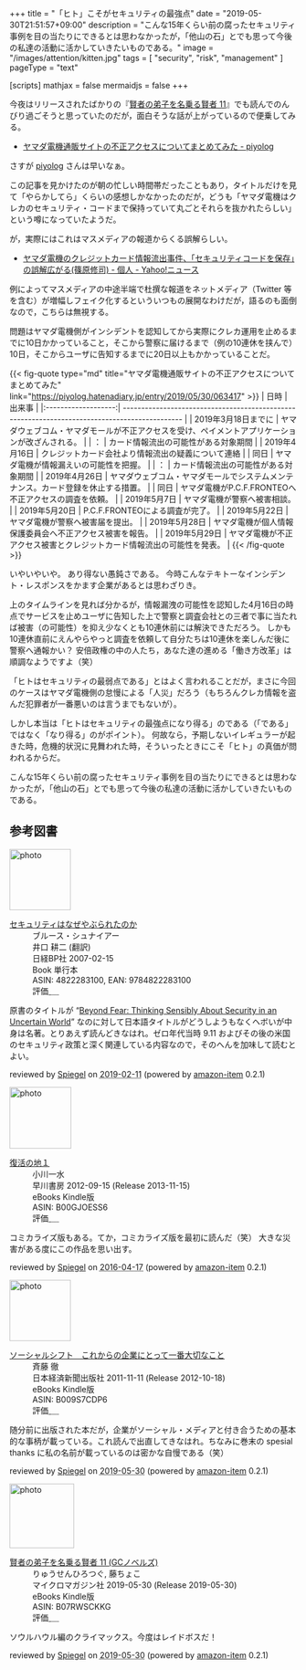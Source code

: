 +++
title = "「ヒト」こそがセキュリティの最強点"
date =  "2019-05-30T21:51:57+09:00"
description = "こんな15年くらい前の腐ったセキュリティ事例を目の当たりにできるとは思わなかったが，「他山の石」とでも思って今後の私達の活動に活かしていきたいものである。"
image = "/images/attention/kitten.jpg"
tags = [ "security", "risk", "management" ]
pageType = "text"

[scripts]
  mathjax = false
  mermaidjs = false
+++

今夜はリリースされたばかりの『[賢者の弟子を名乗る賢者 11](https://www.amazon.co.jp/exec/obidos/ASIN/B07RWSCKKG/baldandersinf-22/)』でも読んでのんびり過ごそうと思っていたのだが，面白そうな話が上がっているので便乗してみる。

- [ヤマダ電機通販サイトの不正アクセスについてまとめてみた - piyolog](https://piyolog.hatenadiary.jp/entry/2019/05/30/063417)

さすが [piyolog](https://piyolog.hatenadiary.jp/) さんは早いなぁ。

この記事を見かけたのが朝の忙しい時間帯だったこともあり，タイトルだけを見て「やらかしてら」くらいの感想しかなかったのだが，どうも「ヤマダ電機はクレカのセキュリティ・コードまで保持っていて丸ごとそれらを抜かれたらしい」という噂になっていたようだ。

が，実際にはこれはマスメディアの報道からくる誤解らしい。

- [ヤマダ電機のクレジットカード情報流出事件、「セキュリティコードを保存」の誤解広がる(篠原修司) - 個人 - Yahoo!ニュース](https://news.yahoo.co.jp/byline/shinoharashuji/20190530-00127999/)

例によってマスメディアの中途半端で杜撰な報道をネットメディア（Twitter 等を含む）が増幅しフェイク化するといういつもの展開なわけだが，語るのも面倒なので，こちらは無視する。

問題はヤマダ電機側がインシデントを認知してから実際にクレカ運用を止めるまでに10日かかっていること，そこから警察に届けるまで（例の10連休を挟んで）10日，そこからユーザに告知するまでに20日以上もかかっていることだ。

{{< fig-quote type="md" title="ヤマダ電機通販サイトの不正アクセスについてまとめてみた" link="https://piyolog.hatenadiary.jp/entry/2019/05/30/063417" >}}
|        日時         | 出来事                                                                                         |
|:-------------------:| ---------------------------------------------------------------------------------------------- |
| 2019年3月18日までに | ヤマダウェブコム・ヤマダモールが不正アクセスを受け、ペイメントアプリケーションが改ざんされる。 |
|         ：          | カード情報流出の可能性がある対象期間                                                           |
|    2019年4月16日    | クレジットカード会社より情報流出の疑義について連絡                                             |
|        同日         | ヤマダ電機が情報漏えいの可能性を把握。                                                         |
|         ：          | カード情報流出の可能性がある対象期間                                                           |
|    2019年4月26日    | ヤマダウェブコム・ヤマダモールでシステムメンテナンス。カード登録を休止する措置。               |
|        同日         | ヤマダ電機がP.C.F.FRONTEOへ不正アクセスの調査を依頼。                                          |
|    2019年5月7日     | ヤマダ電機が警察へ被害相談。                                                                   |
|    2019年5月20日    | P.C.F.FRONTEOによる調査が完了。                                                                |
|    2019年5月22日    | ヤマダ電機が警察へ被害届を提出。                                                               |
|    2019年5月28日    | ヤマダ電機が個人情報保護委員会へ不正アクセス被害を報告。                                       |
|    2019年5月29日    | ヤマダ電機が不正アクセス被害とクレジットカード情報流出の可能性を発表。                         |
{{< /fig-quote >}}

いやいやいや。
あり得ない愚鈍さである。
今時こんなテキトーなインシデント・レスポンスをかます企業があるとは思わざりき。

上のタイムラインを見れば分かるが，情報漏洩の可能性を認知した4月16日の時点でサービスを止めユーザに告知した上で警察と調査会社との三者で事に当たれば被害（の可能性）を抑え少なくとも10連休前には解決できただろう。
しかも10連休直前にえんやらやっと調査を依頼して自分たちは10連休を楽しんだ後に警察へ通報かい？ 安倍政権の中の人たち，あなた達の進める「働き方改革」は順調なようですよ（笑）

「ヒトはセキュリティの最弱点である」とはよく言われることだが，まさに今回のケースはヤマダ電機側の怠慢による「人災」だろう（もちろんクレカ情報を盗んだ犯罪者が一番悪いのは言うまでもないが）。

しかし本当は「ヒトはセキュリティの最強点になり得る」のである（「である」ではなく「なり得る」のがポイント）。
何故なら，予期しないイレギュラーが起きた時，危機的状況に見舞われた時，そういったときにこそ「ヒト」の真価が問われるからだ。

こんな15年くらい前の腐ったセキュリティ事例を目の当たりにできるとは思わなかったが，「他山の石」とでも思って今後の私達の活動に活かしていきたいものである。

## 参考図書

<div class="hreview">
  <div class="photo"><a class="item url" href="https://www.amazon.co.jp/%E3%82%BB%E3%82%AD%E3%83%A5%E3%83%AA%E3%83%86%E3%82%A3%E3%81%AF%E3%81%AA%E3%81%9C%E3%82%84%E3%81%B6%E3%82%89%E3%82%8C%E3%81%9F%E3%81%AE%E3%81%8B-%E3%83%96%E3%83%AB%E3%83%BC%E3%82%B9%E3%83%BB%E3%82%B7%E3%83%A5%E3%83%8A%E3%82%A4%E3%82%A2%E3%83%BC/dp/4822283100?SubscriptionId=AKIAJYVUJ3DMTLAECTHA&tag=baldandersinf-22&linkCode=xm2&camp=2025&creative=165953&creativeASIN=4822283100"><img src="https://images-fe.ssl-images-amazon.com/images/I/51-pZ52JsUL._SL160_.jpg" width="107" alt="photo"></a></div>
  <dl class="fn">
    <dt><a href="https://www.amazon.co.jp/%E3%82%BB%E3%82%AD%E3%83%A5%E3%83%AA%E3%83%86%E3%82%A3%E3%81%AF%E3%81%AA%E3%81%9C%E3%82%84%E3%81%B6%E3%82%89%E3%82%8C%E3%81%9F%E3%81%AE%E3%81%8B-%E3%83%96%E3%83%AB%E3%83%BC%E3%82%B9%E3%83%BB%E3%82%B7%E3%83%A5%E3%83%8A%E3%82%A4%E3%82%A2%E3%83%BC/dp/4822283100?SubscriptionId=AKIAJYVUJ3DMTLAECTHA&tag=baldandersinf-22&linkCode=xm2&camp=2025&creative=165953&creativeASIN=4822283100">セキュリティはなぜやぶられたのか</a></dt>
	<dd>ブルース・シュナイアー</dd>
	<dd>井口 耕二 (翻訳)</dd>
    <dd>日経BP社 2007-02-15</dd>
    <dd>Book 単行本</dd>
    <dd>ASIN: 4822283100, EAN: 9784822283100</dd>
    <dd>評価<abbr class="rating fa-sm" title="5">&nbsp;<i class="fas fa-star"></i>&nbsp;<i class="fas fa-star"></i>&nbsp;<i class="fas fa-star"></i>&nbsp;<i class="fas fa-star"></i>&nbsp;<i class="fas fa-star"></i></abbr></dd>
  </dl>
  <p class="description">原書のタイトルが “<a href="https://www.amazon.co.jp/Beyond-Fear-Thinking-Sensibly-Uncertain-ebook/dp/B000PY3NB4?SubscriptionId=AKIAJYVUJ3DMTLAECTHA&tag=baldandersinf-22&linkCode=xm2&camp=2025&creative=165953&creativeASIN=B000PY3NB4">Beyond Fear: Thinking Sensibly About Security in an Uncertain World</a>” なのに対して日本語タイトルがどうしようもなくヘボいが中身は名著。とりあえず読んどきなはれ。ゼロ年代当時 9.11 およびその後の米国のセキュリティ政策と深く関連している内容なので，そのへんを加味して読むとよい。</p>
  <p class="powered-by" >reviewed by <a href='#maker' class='reviewer'>Spiegel</a> on <abbr class="dtreviewed" title="2019-02-11">2019-02-11</abbr> (powered by <a href="https://github.com/spiegel-im-spiegel/amazon-item" >amazon-item</a> 0.2.1)</p>
</div>

<div class="hreview">
  <div class="photo"><a class="item url" href="https://www.amazon.co.jp/%E5%BE%A9%E6%B4%BB%E3%81%AE%E5%9C%B0%EF%BC%91-%E5%B0%8F%E5%B7%9D%E4%B8%80%E6%B0%B4-ebook/dp/B00GJOESS6?SubscriptionId=AKIAJYVUJ3DMTLAECTHA&tag=baldandersinf-22&linkCode=xm2&camp=2025&creative=165953&creativeASIN=B00GJOESS6"><img src="https://images-fe.ssl-images-amazon.com/images/I/51ymtvyHUmL._SL160_.jpg" width="108" alt="photo"></a></div>
  <dl class="fn">
    <dt><a href="https://www.amazon.co.jp/%E5%BE%A9%E6%B4%BB%E3%81%AE%E5%9C%B0%EF%BC%91-%E5%B0%8F%E5%B7%9D%E4%B8%80%E6%B0%B4-ebook/dp/B00GJOESS6?SubscriptionId=AKIAJYVUJ3DMTLAECTHA&tag=baldandersinf-22&linkCode=xm2&camp=2025&creative=165953&creativeASIN=B00GJOESS6">復活の地１</a></dt>
	<dd>小川一水</dd>
    <dd>早川書房 2012-09-15 (Release 2013-11-15)</dd>
    <dd>eBooks Kindle版</dd>
    <dd>ASIN: B00GJOESS6</dd>
    <dd>評価<abbr class="rating fa-sm" title="4">&nbsp;<i class="fas fa-star"></i>&nbsp;<i class="fas fa-star"></i>&nbsp;<i class="fas fa-star"></i>&nbsp;<i class="fas fa-star"></i>&nbsp;<i class="far fa-star"></i></abbr></dd>
  </dl>
  <p class="description">コミカライズ版もある。てか，コミカライズ版を最初に読んだ（笑） 大きな災害がある度にこの作品を思い出す。</p>
  <p class="powered-by" >reviewed by <a href='#maker' class='reviewer'>Spiegel</a> on <abbr class="dtreviewed" title="2016-04-17">2016-04-17</abbr> (powered by <a href="https://github.com/spiegel-im-spiegel/amazon-item" >amazon-item</a> 0.2.1)</p>
</div>

<div class="hreview">
  <div class="photo"><a class="item url" href="https://www.amazon.co.jp/%E3%82%BD%E3%83%BC%E3%82%B7%E3%83%A3%E3%83%AB%E3%82%B7%E3%83%95%E3%83%88-%E3%81%93%E3%82%8C%E3%81%8B%E3%82%89%E3%81%AE%E4%BC%81%E6%A5%AD%E3%81%AB%E3%81%A8%E3%81%A3%E3%81%A6%E4%B8%80%E7%95%AA%E5%A4%A7%E5%88%87%E3%81%AA%E3%81%93%E3%81%A8-%E6%96%89%E8%97%A4-%E5%BE%B9-ebook/dp/B009S7CDP6?SubscriptionId=AKIAJYVUJ3DMTLAECTHA&tag=baldandersinf-22&linkCode=xm2&camp=2025&creative=165953&creativeASIN=B009S7CDP6"><img src="https://images-fe.ssl-images-amazon.com/images/I/51b1VUql4DL._SL160_.jpg" width="107" alt="photo"></a></div>
  <dl class="fn">
    <dt><a href="https://www.amazon.co.jp/%E3%82%BD%E3%83%BC%E3%82%B7%E3%83%A3%E3%83%AB%E3%82%B7%E3%83%95%E3%83%88-%E3%81%93%E3%82%8C%E3%81%8B%E3%82%89%E3%81%AE%E4%BC%81%E6%A5%AD%E3%81%AB%E3%81%A8%E3%81%A3%E3%81%A6%E4%B8%80%E7%95%AA%E5%A4%A7%E5%88%87%E3%81%AA%E3%81%93%E3%81%A8-%E6%96%89%E8%97%A4-%E5%BE%B9-ebook/dp/B009S7CDP6?SubscriptionId=AKIAJYVUJ3DMTLAECTHA&tag=baldandersinf-22&linkCode=xm2&camp=2025&creative=165953&creativeASIN=B009S7CDP6">ソーシャルシフト　これからの企業にとって一番大切なこと</a></dt>
	<dd>斉藤 徹</dd>
    <dd>日本経済新聞出版社 2011-11-11 (Release 2012-10-18)</dd>
    <dd>eBooks Kindle版</dd>
    <dd>ASIN: B009S7CDP6</dd>
    <dd>評価<abbr class="rating fa-sm" title="4">&nbsp;<i class="fas fa-star"></i>&nbsp;<i class="fas fa-star"></i>&nbsp;<i class="fas fa-star"></i>&nbsp;<i class="fas fa-star"></i>&nbsp;<i class="far fa-star"></i></abbr></dd>
  </dl>
  <p class="description">随分前に出版された本だが，企業がソーシャル・メディアと付き合うための基本的な事柄が載っている。これ読んで出直してきなはれ。ちなみに巻末の spesial thanks に私の名前が載っているのは密かな自慢である（笑）</p>
  <p class="powered-by" >reviewed by <a href='#maker' class='reviewer'>Spiegel</a> on <abbr class="dtreviewed" title="2019-05-30">2019-05-30</abbr> (powered by <a href="https://github.com/spiegel-im-spiegel/amazon-item" >amazon-item</a> 0.2.1)</p>
</div>

<div class="hreview">
  <div class="photo"><a class="item url" href="https://www.amazon.co.jp/%E8%B3%A2%E8%80%85%E3%81%AE%E5%BC%9F%E5%AD%90%E3%82%92%E5%90%8D%E4%B9%97%E3%82%8B%E8%B3%A2%E8%80%85-11-GC%E3%83%8E%E3%83%99%E3%83%AB%E3%82%BA-%E3%82%8A%E3%82%85%E3%81%86%E3%81%9B%E3%82%93%E3%81%B2%E3%82%8D%E3%81%A4%E3%81%90-ebook/dp/B07RWSCKKG?SubscriptionId=AKIAJYVUJ3DMTLAECTHA&tag=baldandersinf-22&linkCode=xm2&camp=2025&creative=165953&creativeASIN=B07RWSCKKG"><img src="https://images-fe.ssl-images-amazon.com/images/I/51nMoOn8kkL._SL160_.jpg" width="113" alt="photo"></a></div>
  <dl class="fn">
    <dt><a href="https://www.amazon.co.jp/%E8%B3%A2%E8%80%85%E3%81%AE%E5%BC%9F%E5%AD%90%E3%82%92%E5%90%8D%E4%B9%97%E3%82%8B%E8%B3%A2%E8%80%85-11-GC%E3%83%8E%E3%83%99%E3%83%AB%E3%82%BA-%E3%82%8A%E3%82%85%E3%81%86%E3%81%9B%E3%82%93%E3%81%B2%E3%82%8D%E3%81%A4%E3%81%90-ebook/dp/B07RWSCKKG?SubscriptionId=AKIAJYVUJ3DMTLAECTHA&tag=baldandersinf-22&linkCode=xm2&camp=2025&creative=165953&creativeASIN=B07RWSCKKG">賢者の弟子を名乗る賢者 11 (GCノベルズ)</a></dt>
	<dd>りゅうせんひろつぐ, 藤ちょこ</dd>
    <dd>マイクロマガジン社 2019-05-30 (Release 2019-05-30)</dd>
    <dd>eBooks Kindle版</dd>
    <dd>ASIN: B07RWSCKKG</dd>
    <dd>評価<abbr class="rating fa-sm" title="5">&nbsp;<i class="fas fa-star"></i>&nbsp;<i class="fas fa-star"></i>&nbsp;<i class="fas fa-star"></i>&nbsp;<i class="fas fa-star"></i>&nbsp;<i class="fas fa-star"></i></abbr></dd>
  </dl>
  <p class="description">ソウルハウル編のクライマックス。今度はレイドボスだ！</p>
  <p class="powered-by" >reviewed by <a href='#maker' class='reviewer'>Spiegel</a> on <abbr class="dtreviewed" title="2019-05-30">2019-05-30</abbr> (powered by <a href="https://github.com/spiegel-im-spiegel/amazon-item" >amazon-item</a> 0.2.1)</p>
</div>
